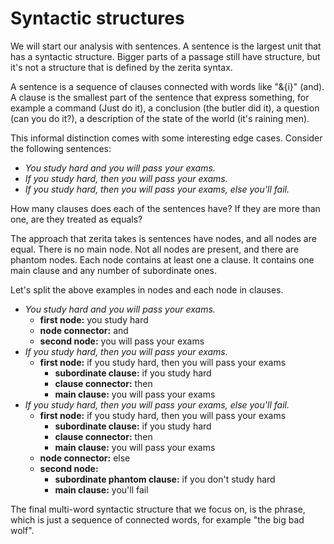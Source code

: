 # <x-trans>Syntactic structures</x-trans>

<x-trans>We will start our analysis with sentences.</x-trans>
<x-trans>A sentence is the largest unit that has a syntactic structure.</x-trans>
<x-trans>Bigger parts of a passage still have structure, but it's not a structure that is defined by the zerita syntax.</x-trans>

<x-trans>A sentence is a sequence of clauses connected with words like "&{i}" (and).</x-trans>
<x-trans>A clause is the smallest part of the sentence that express something, for example a command (Just do it), a conclusion (the butler did it), a question (can you do it?), a description of the state of the world (it's raining men).</x-trans>

<x-trans>This informal distinction comes with some interesting edge cases.</x-trans>
<x-trans>Consider the following sentences:</x-trans>

- _<x-trans>You study hard and you will pass your exams.</x-trans>_
- _<x-trans>If you study hard, then you will pass your exams.</x-trans>_
- _<x-trans>If you study hard, then you will pass your exams, else you'll fail.</x-trans>_

<x-trans>How many clauses does each of the sentences have?</x-trans>
<x-trans>If they are more than one, are they treated as equals?</x-trans>

<x-trans>The approach that zerita takes is sentences have nodes, and all nodes are equal.</x-trans>
<x-trans>There is no main node.</x-trans>
<x-trans>Not all nodes are present, and there are phantom nodes.</x-trans>
<x-trans>Each node contains at least one a clause.</x-trans>
<x-trans>It contains one main clause and any number of subordinate ones.</x-trans>

<x-trans>Let's split the above examples in nodes and each node in clauses.</x-trans>

- _<x-trans>You study hard and you will pass your exams.</x-trans>_
    - **<x-trans>first node</x-trans>:** <x-trans>you study hard</x-trans>
    - **<x-trans>node connector</x-trans>:** <x-trans>and</x-trans>
    - **<x-trans>second node</x-trans>:** <x-trans>you will pass your exams</x-trans>
- _<x-trans>If you study hard, then you will pass your exams.</x-trans>_
    - **<x-trans>first node</x-trans>:** <x-trans>if you study hard, then you will pass your exams</x-trans>
        - **<x-trans>subordinate clause</x-trans>:** <x-trans>if you study hard</x-trans>
        - **<x-trans>clause connector</x-trans>:** <x-trans>then</x-trans>
        - **<x-trans>main clause</x-trans>:** <x-trans>you will pass your exams</x-trans>
- _<x-trans>If you study hard, then you will pass your exams, else you'll fail.</x-trans>_
    - **<x-trans>first node</x-trans>:** <x-trans>if you study hard, then you will pass your exams</x-trans>
        - **<x-trans>subordinate clause</x-trans>:** <x-trans>if you study hard</x-trans>
        - **<x-trans>clause connector</x-trans>:** <x-trans>then</x-trans>
        - **<x-trans>main clause</x-trans>:** <x-trans>you will pass your exams</x-trans>
    - **<x-trans>node connector</x-trans>:** <x-trans>else</x-trans>
    - **<x-trans>second node</x-trans>:**
        - **<x-trans>subordinate phantom clause</x-trans>:** <x-trans>if you don't study hard</x-trans>
        - **<x-trans>main clause</x-trans>:** <x-trans>you'll fail</x-trans>

<x-trans>The final multi-word syntactic structure that we focus on, is the phrase, which is just a sequence of connected words, for example "the big bad wolf".</x-trans>
